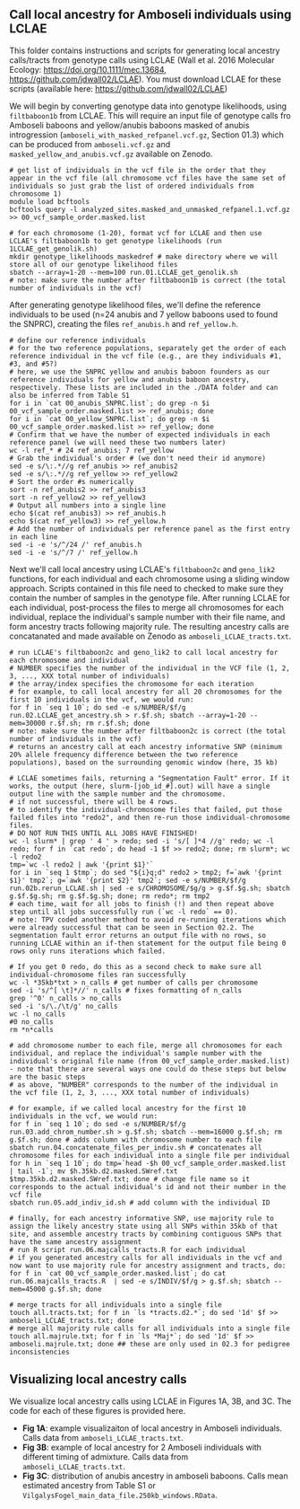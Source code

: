 ## Call local ancestry for Amboseli individuals using LCLAE

This folder contains instructions and scripts for generating local ancestry calls/tracts from genotype calls using LCLAE (Wall et al. 2016 Molecular Ecology: https://doi.org/10.1111/mec.13684, https://github.com/jdwall02/LCLAE). You must download LCLAE for these scripts (available here: https://github.com/jdwall02/LCLAE)

We will begin by converting genotype data into genotype likelihoods, using `filtbaboon1b` from LCLAE. This will require an input file of genotype calls fro Amboseli baboons and yellow/anubis baboons masked of anubis introgression (`amboseli_with_masked_refpanel.vcf.gz`, Section 01.3) which can be produced from `amboseli.vcf.gz` and `masked_yellow_and_anubis.vcf.gz` available on Zenodo. 

```console 
# get list of individuals in the vcf file in the order that they appear in the vcf file (all chromosome vcf files have the same set of individuals so just grab the list of ordered individuals from chromosome 1)
module load bcftools
bcftools query -l analyzed_sites.masked_and_unmasked_refpanel.1.vcf.gz >> 00_vcf_sample_order.masked.list 

# for each chromosome (1-20), format vcf for LCLAE and then use LCLAE's filtbaboon1b to get genotype likelihoods (run 1LCLAE_get_genolik.sh)
mkdir genotype_likelihoods_maskedref # make directory where we will store all of our genotype likelihood files
sbatch --array=1-20 --mem=100 run.01.LCLAE_get_genolik.sh
# note: make sure the number after filtbaboon1b is correct (the total number of individuals in the vcf)

```

After generating genotype likelihood files, we'll define the reference individuals to be used (n=24 anubis and 7 yellow baboons used to found the SNPRC), creating the files `ref_anubis.h` and `ref_yellow.h`. 

```console
# define our reference individuals
# for the two reference populations, separately get the order of each reference individual in the vcf file (e.g., are they individuals #1, #3, and #5?)
# here, we use the SNPRC yellow and anubis baboon founders as our reference individuals for yellow and anubis baboon ancestry, respectively. These lists are included in the ./DATA folder and can also be inferred from Table S1
for i in `cat 00_anubis_SNPRC.list`; do grep -n $i 00_vcf_sample_order.masked.list >> ref_anubis; done
for i in `cat 00_yellow_SNPRC.list`; do grep -n $i 00_vcf_sample_order.masked.list >> ref_yellow; done
# Confirm that we have the number of expected individuals in each reference panel (we will need these two numbers later)
wc -l ref_* # 24 ref_anubis; 7 ref_yellow
# Grab the individual's order # (we don't need their id anymore)
sed -e s/\:.*//g ref_anubis >> ref_anubis2 
sed -e s/\:.*//g ref_yellow >> ref_yellow2
# Sort the order #s numerically
sort -n ref_anubis2 >> ref_anubis3
sort -n ref_yellow2 >> ref_yellow3
# Output all numbers into a single line
echo $(cat ref_anubis3) >> ref_anubis.h
echo $(cat ref_yellow3) >> ref_yellow.h
# Add the number of individuals per reference panel as the first entry in each line
sed -i -e 's/^/24 /' ref_anubis.h
sed -i -e 's/^/7 /' ref_yellow.h
```

Next we'll call local ancestry using LCLAE's `filtbaboon2c` and `geno_lik2` functions, for each individual and each chromosome using a sliding window approach. Scripts contained in this file need to checked to make sure they contain the number of samples in the genotype file. After running LCLAE for each individual, post-process the files to merge all chromosomes for each individual, replace the individual's sample number with their file name, and form ancestry tracts following majority rule. The resulting ancestry calls are concatanated and made available on Zenodo as `amboseli_LCLAE_tracts.txt`. 

```console 
# run LCLAE's filtbaboon2c and geno_lik2 to call local ancestry for each chromosome and individual
# NUMBER specifies the number of the individual in the VCF file (1, 2, 3, ..., XXX total number of individuals)
# the array/index specifies the chromosome for each iteration
# for example, to call local ancestry for all 20 chromosomes for the first 10 individuals in the vcf, we would run:
for f in `seq 1 10`; do sed -e s/NUMBER/$f/g run.02.LCLAE_get_ancestry.sh > r.$f.sh; sbatch --array=1-20 --mem=30000 r.$f.sh; rm r.$f.sh; done
# note: make sure the number after filtbaboon2c is correct (the total number of individuals in the vcf)
# returns an ancestry call at each ancestry informative SNP (minimum 20% allele frequency difference between the two reference populations), based on the surrounding genomic window (here, 35 kb)

# LCLAE sometimes fails, returning a "Segmentation Fault" error. If it works, the output (here, slurm-[job_id_#].out) will have a single output line with the sample number and the chromosome. 
# if not successful, there will be 4 rows. 
# to identify the individual-chromosome files that failed, put those failed files into "redo2", and then re-run those individual-chromosome files.
# DO NOT RUN THIS UNTIL ALL JOBS HAVE FINISHED!
wc -l slurm* | grep ' 4 ' > redo; sed -i 's/[ ]*4 //g' redo; wc -l redo; for f in `cat redo`; do head -1 $f >> redo2; done; rm slurm*; wc -l redo2
tmp=`wc -l redo2 | awk '{print $1}'`
for i in `seq 1 $tmp`; do sed "${i}q;d" redo2 > tmp2; f=`awk '{print $1}' tmp2`; g=`awk '{print $2}' tmp2`; sed -e s/NUMBER/$f/g run.02b.rerun_LCLAE.sh | sed -e s/CHROMOSOME/$g/g > g.$f.$g.sh; sbatch g.$f.$g.sh; rm g.$f.$g.sh; done; rm redo*; rm tmp2
# each time, wait for all jobs to finish (!) and then repeat above step until all jobs successfully run (`wc -l redo` == 0).
# note: TPV coded another method to avoid re-running iterations which were already successful that can be seen in Section 02.2. The segmentation fault error returns an output file with no rows, so running LCLAE within an if-then statement for the output file being 0 rows only runs iterations which failed. 

# If you get 0 redo, do this as a second check to make sure all individual-chromosome files ran successfully
wc -l *35kb*txt > n_calls # get number of calls per chromosome
sed -i 's/^[ \t]*//' n_calls # fixes formatting of n_calls
grep '^0' n_calls > no_calls
sed -i 's/\./\t/g' no_calls
wc -l no_calls 
#0 no_calls
rm *n*calls
```

```console 
# add chromosome number to each file, merge all chromosomes for each individual, and replace the individual's sample number with the individual's original file name (from 00_vcf_sample_order.masked.list) - note that there are several ways one could do these steps but below are the basic steps
# as above, "NUMBER" corresponds to the number of the individual in the vcf file (1, 2, 3, ..., XXX total number of individuals)

# for example, if we called local ancestry for the first 10 individuals in the vcf, we would run:
for f in `seq 1 10`; do sed -e s/NUMBER/$f/g run.03.add_chrom_number.sh > g.$f.sh; sbatch --mem=16000 g.$f.sh; rm g.$f.sh; done # adds column with chromosome number to each file
sbatch run.04.concatenate_files_per_indiv.sh # concatenates all chromosome files for each individual into a single file per individual
for h in `seq 1 10`; do tmp=`head -$h 00_vcf_sample_order.masked.list  | tail -1`; mv $h.35kb.d2.masked.SWref.txt $tmp.35kb.d2.masked.SWref.txt; done # change file name so it corresponds to the actual individual's id and not their number in the vcf file
sbatch run.05.add_indiv_id.sh # add column with the individual ID

# finally, for each ancestry informative SNP, use majority rule to assign the likely ancestry state using all SNPs within 35kb of that site, and assemble ancestry tracts by combining contiguous SNPs that have the same ancestry assignment
# run R script run.06.majcalls_tracts.R for each individual
# if you generated ancestry calls for all individuals in the vcf and now want to use majority rule for ancestry assignment and tracts, do:
for f in `cat 00_vcf_sample_order.masked.list`; do cat run.06.majcalls_tracts.R  | sed -e s/INDIV/$f/g > g.$f.sh; sbatch --mem=45000 g.$f.sh; done

# merge tracts for all individuals into a single file
touch all.tracts.txt; for f in `ls *tracts.d2.*`; do sed '1d' $f >> amboseli_LCLAE_tracts.txt; done
# merge all majority rule calls for all individuals into a single file
touch all.majrule.txt; for f in `ls *Maj*`; do sed '1d' $f >> amboseli.majrule.txt; done ## these are only used in 02.3 for pedigree inconsistencies
```

## Visualizing local ancestry calls

We visualize local ancestry calls using LCLAE in Figures 1A, 3B, and 3C. The code for each of these figures is provided here. 

* **Fig 1A**: example visualizaiton of local ancestry in Amboseli individuals. Calls data from `amboseli_LCLAE_tracts.txt`.
* **Fig 3B**: example of local ancestry for 2 Amboseli individuals with different timing of admixture. Calls data from `amboseli_LCLAE_tracts.txt`.
* **Fig 3C**: distribution of anubis ancestry in amboseli baboons. Calls mean estimated ancestry from Table S1 or `VilgalysFogel_main_data_file.250kb_windows.RData`. 